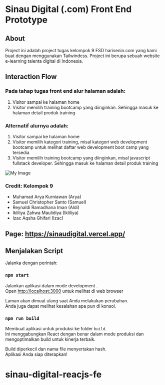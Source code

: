 # Sinau Digital (.com) Front End Prototype

## About

Project ini adalah project tugas kelompok 9 FSD harisenin.com yang kami buat dengan menggunakan Tailwindcss. Project ini berupa sebuah website e-learning talenta digital di Indonesia.

## Interaction Flow

### Pada tahap tugas front end alur halaman adalah:

1. Visitor sampai ke halaman home
2. Visitor memilih training bootcamp yang diinginkan. Sehingga masuk ke halaman detail produk training

### Alternatif alurnya adalah:

1. Visitor sampai ke halaman home
2. Visitor memilih kategori training, misal kategori web development bootcamp untuk melihat daftar web development boot camp yang tersedia
3. Visitor memilih training bootcamp yang diinginkan, misal javascript fullstack developer. Sehingga masuk ke halaman detail produk training

![My Image](screencast.png)

### Credit: Kelompok 9

- Muhamad Arya Kurniawan (Arya)
- Samuel Christopher Santo (Samuel)
- Reynaldi Ramadhana Iman (Aldi)
- Ikliliya Zahwa Maulidiya (Ikliliya)
- Izac Aqsha Ghifari (Izac)

## Page: https://sinaudigital.vercel.app/


## Menjalakan Script
Jalanka dengan perintah:

### `npm start`

Jalankan aplikasi dalam mode development .\
Open [http://localhost:3000](http://localhost:3000) untuk melihat di web browser

Laman akan dimuat ulang saat Anda melakukan perubahan.\
Anda juga dapat melihat kesalahan apa pun di konsol.

### `npm run build`

Membuat aplikasi untuk produksi ke folder `build`.\
Ini menggabungkan React dengan benar dalam mode produksi dan mengoptimalkan build untuk kinerja terbaik.

Build diperkecil dan nama file menyertakan hash.\
Aplikasi Anda siap diterapkan!
# sinau-digital-reacjs-fe
